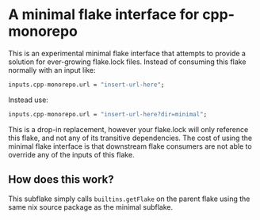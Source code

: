 # A minimal flake interface for cpp-monorepo

This is an experimental minimal flake interface that attempts to provide a solution for ever-growing flake.lock files. Instead of consuming this flake normally with an input like:

```nix
inputs.cpp-monorepo.url = "insert-url-here";
```

Instead use:

```nix
inputs.cpp-monorepo.url = "insert-url-here?dir=minimal";
```

This is a drop-in replacement, however your flake.lock will only reference this flake,
and not any of its transitive dependencies. The cost of using the minimal flake interface
is that downstream flake consumers are not able to override any of the inputs of this flake.

## How does this work?

This subflake simply calls `builtins.getFlake` on the parent flake using the same nix source package
as the minimal subflake.
